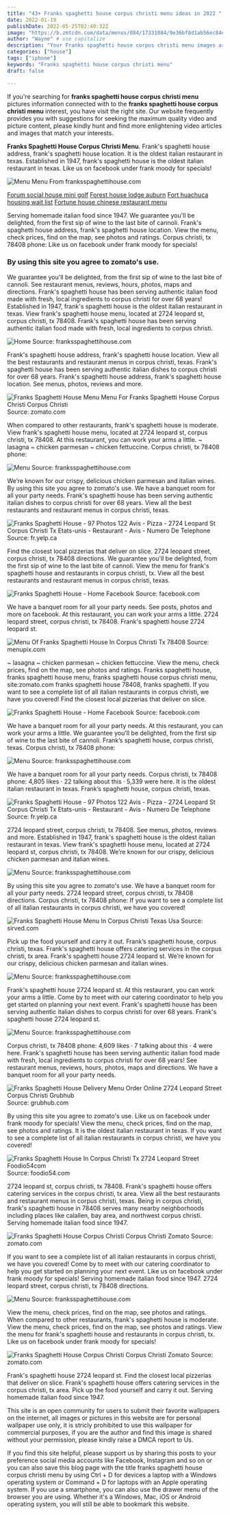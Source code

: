 ```yaml
---
title: "43+ Franks spaghetti house corpus christi menu ideas in 2022 "
date: 2022-01-19
publishDate: 2022-05-25T02:40:32Z
image: "https://b.zmtcdn.com/data/menus/084/17331084/9e36bf8d1ab56ec84e859fc3a14d4f33.jpg?fit=around%7C200%3A200&amp;crop=200%3A200%3B%2A%2C%2A"
author: "Wayne" # use capitalize
description: "Your Franks spaghetti house corpus christi menu images are available. Franks spaghetti house corpus christi menu are a topic that is being searched for and liked by netizens now. You can Find and Download the Franks spaghetti house corpus christi menu files here. Find and Download all free photos."
categories: ["house"]
tags: ["iphone"]
keywords: "Franks spaghetti house corpus christi menu"
draft: false

---
```


If you're searching for **franks spaghetti house corpus christi menu** pictures information connected with to the **franks spaghetti house corpus christi menu** interest, you have visit the right  site.  Our website frequently  provides you with  suggestions  for seeking  the maximum  quality video and picture  content, please kindly hunt and find more enlightening video articles and images  that match your interests.

**Franks Spaghetti House Corpus Christi Menu**. Frank&#039;s spaghetti house address, frank&#039;s spaghetti house location. It is the oldest italian restaurant in texas. Established in 1947, frank&#039;s spaghetti house is the oldest italian restaurant in texas. Like us on facebook under frank moody for specials!

![Menu](https://nebula.wsimg.com/a90dd7730d7db9e5c3b91739637f85df?AccessKeyId=9108018A426A25258437&amp;disposition=0&amp;alloworigin=1 "Menu")
Menu From franksspaghettihouse.com

[Forum social house mini golf](/forum-social-house-mini-golf/)
[Forest house lodge auburn](/forest-house-lodge-auburn/)
[Fort huachuca housing wait list](/fort-huachuca-housing-wait-list/)
[Fortune house chinese restaurant menu](/fortune-house-chinese-restaurant-menu/)

Serving homemade italian food since 1947. We guarantee you&#039;ll be delighted, from the first sip of wine to the last bite of cannoli. Frank&#039;s spaghetti house address, frank&#039;s spaghetti house location. View the menu, check prices, find on the map, see photos and ratings. Corpus christi, tx 78408 phone: Like us on facebook under frank moody for specials!

### By using this site you agree to zomato&#039;s use.

We guarantee you&#039;ll be delighted, from the first sip of wine to the last bite of cannoli. See restaurant menus, reviews, hours, photos, maps and directions. Frank&#039;s spaghetti house has been serving authentic italian food made with fresh, local ingredients to corpus christi for over 68 years! Established in 1947, frank&#039;s spaghetti house is the oldest italian restaurant in texas. View frank&#039;s spaghetti house menu, located at 2724 leopard st, corpus christi, tx 78408. Frank&#039;s spaghetti house has been serving authentic italian food made with fresh, local ingredients to corpus christi.


![Home](https://nebula.wsimg.com/0a63b703186c4abda276c14ffa4e255c?AccessKeyId=9108018A426A25258437&amp;disposition=0&amp;alloworigin=1 "Home")
Source: franksspaghettihouse.com

Frank&#039;s spaghetti house address, frank&#039;s spaghetti house location. View all the best restaurants and restaurant menus in corpus christi, texas. Frank&#039;s spaghetti house has been serving authentic italian dishes to corpus christi for over 68 years. Frank&#039;s spaghetti house address, frank&#039;s spaghetti house location. See menus, photos, reviews and more.

![Franks Spaghetti House Menu Menu For Franks Spaghetti House Corpus Christi Corpus Christi](https://b.zmtcdn.com/data/menus/084/17331084/9e36bf8d1ab56ec84e859fc3a14d4f33.jpg "Franks Spaghetti House Menu Menu For Franks Spaghetti House Corpus Christi Corpus Christi")
Source: zomato.com

When compared to other restaurants, frank&#039;s spaghetti house is moderate. View frank&#039;s spaghetti house menu, located at 2724 leopard st, corpus christi, tx 78408. At this restaurant, you can work your arms a little. ~ lasagna ~ chicken parmesan ~ chicken fettuccine. Corpus christi, tx 78408 phone:

![Menu](https://nebula.wsimg.com/a90dd7730d7db9e5c3b91739637f85df?AccessKeyId=9108018A426A25258437&amp;disposition=0&amp;alloworigin=1 "Menu")
Source: franksspaghettihouse.com

We’re known for our crispy, delicious chicken parmesan and italian wines. By using this site you agree to zomato&#039;s use. We have a banquet room for all your party needs. Frank&#039;s spaghetti house has been serving authentic italian dishes to corpus christi for over 68 years. View all the best restaurants and restaurant menus in corpus christi, texas.

![Franks Spaghetti House - 97 Photos 122 Avis - Pizza - 2724 Leopard St Corpus Christi Tx Etats-unis - Restaurant - Avis - Numero De Telephone](https://s3-media0.fl.yelpcdn.com/bphoto/O5clEmqETHAsECPm_yHX1w/o.jpg "Franks Spaghetti House - 97 Photos 122 Avis - Pizza - 2724 Leopard St Corpus Christi Tx Etats-unis - Restaurant - Avis - Numero De Telephone")
Source: fr.yelp.ca

Find the closest local pizzerias that deliver on slice. 2724 leopard street, corpus christi, tx 78408 directions. We guarantee you&#039;ll be delighted, from the first sip of wine to the last bite of cannoli. View the menu for frank&#039;s spaghetti house and restaurants in corpus christi, tx. View all the best restaurants and restaurant menus in corpus christi, texas.

![Franks Spaghetti House - Home Facebook](https://lookaside.fbsbx.com/lookaside/crawler/media/?media_id=969262963471555 "Franks Spaghetti House - Home Facebook")
Source: facebook.com

We have a banquet room for all your party needs. See posts, photos and more on facebook. At this restaurant, you can work your arms a little. 2724 leopard street, corpus christi, tx 78408. Frank&#039;s spaghetti house 2724 leopard st.

![Menu Of Franks Spaghetti House In Corpus Christi Tx 78408](https://www.menupix.com/menus/Fe43iTX6643_02.jpg "Menu Of Franks Spaghetti House In Corpus Christi Tx 78408")
Source: menupix.com

~ lasagna ~ chicken parmesan ~ chicken fettuccine. View the menu, check prices, find on the map, see photos and ratings. Franks spaghetti house, franks spaghetti house menu, franks spaghetti house corpus christi menu, site:zomato.com franks spaghetti house 78408, franks spaghetti. If you want to see a complete list of all italian restaurants in corpus christi, we have you covered! Find the closest local pizzerias that deliver on slice.

![Franks Spaghetti House - Home Facebook](https://lookaside.fbsbx.com/lookaside/crawler/media/?media_id=698636353867552 "Franks Spaghetti House - Home Facebook")
Source: facebook.com

We have a banquet room for all your party needs. At this restaurant, you can work your arms a little. We guarantee you&#039;ll be delighted, from the first sip of wine to the last bite of cannoli. Frank’s spaghetti house, corpus christi, texas. Corpus christi, tx 78408 phone:

![Menu](https://nebula.wsimg.com/df2cbd2b520a9745ba99a637116ca130?AccessKeyId=9108018A426A25258437&amp;disposition=0&amp;alloworigin=1 "Menu")
Source: franksspaghettihouse.com

We have a banquet room for all your party needs. Corpus christi, tx 78408 phone: 4,805 likes · 22 talking about this · 5,339 were here. It is the oldest italian restaurant in texas. Frank’s spaghetti house, corpus christi, texas.

![Franks Spaghetti House - 97 Photos 122 Avis - Pizza - 2724 Leopard St Corpus Christi Tx Etats-unis - Restaurant - Avis - Numero De Telephone](https://s3-media0.fl.yelpcdn.com/bphoto/KU1JozXJr3C_iA-dBPwABg/l.jpg "Franks Spaghetti House - 97 Photos 122 Avis - Pizza - 2724 Leopard St Corpus Christi Tx Etats-unis - Restaurant - Avis - Numero De Telephone")
Source: fr.yelp.ca

2724 leopard street, corpus christi, tx 78408. See menus, photos, reviews and more. Established in 1947, frank&#039;s spaghetti house is the oldest italian restaurant in texas. View frank&#039;s spaghetti house menu, located at 2724 leopard st, corpus christi, tx 78408. We’re known for our crispy, delicious chicken parmesan and italian wines.

![Menu](https://nebula.wsimg.com/a9d2b3d77c6a307d0b9eb4a799619306?AccessKeyId=9108018A426A25258437&amp;disposition=0&amp;alloworigin=1 "Menu")
Source: franksspaghettihouse.com

By using this site you agree to zomato&#039;s use. We have a banquet room for all your party needs. 2724 leopard street, corpus christi, tx 78408 directions. Corpus christi, tx 78408 phone: If you want to see a complete list of all italian restaurants in corpus christi, we have you covered!

![Franks Spaghetti House Menu In Corpus Christi Texas Usa](https://d6ozfheqtj1tz.cloudfront.net/ChIJ03GK6xVeaIYRHL3RhYiAR_k/5ef5ea11e8f95.jpg "Franks Spaghetti House Menu In Corpus Christi Texas Usa")
Source: sirved.com

Pick up the food yourself and carry it out. Frank’s spaghetti house, corpus christi, texas. Frank&#039;s spaghetti house offers catering services in the corpus christi, tx area. Frank&#039;s spaghetti house 2724 leopard st. We’re known for our crispy, delicious chicken parmesan and italian wines.

![Menu](https://nebula.wsimg.com/352b5d7007fcd5d5a6bd1183b6262775?AccessKeyId=9108018A426A25258437&amp;disposition=0&amp;alloworigin=1 "Menu")
Source: franksspaghettihouse.com

Frank&#039;s spaghetti house 2724 leopard st. At this restaurant, you can work your arms a little. Come by to meet with our catering coordinator to help you get started on planning your next event. Frank&#039;s spaghetti house has been serving authentic italian dishes to corpus christi for over 68 years. Frank&#039;s spaghetti house 2724 leopard st.

![Menu](https://nebula.wsimg.com/d4963e9dc4a6baf8f9d2d605403452f2?AccessKeyId=9108018A426A25258437&amp;disposition=0&amp;alloworigin=1 "Menu")
Source: franksspaghettihouse.com

Corpus christi, tx 78408 phone: 4,609 likes · 7 talking about this · 4 were here. Frank&#039;s spaghetti house has been serving authentic italian food made with fresh, local ingredients to corpus christi for over 68 years! See restaurant menus, reviews, hours, photos, maps and directions. We have a banquet room for all your party needs.

![Franks Spaghetti House Delivery Menu Order Online 2724 Leopard Street Corpus Christi Grubhub](https://media-cdn.grubhub.com/image/upload/d_search:browse-images:default.jpg/w_1200,h_800,f_auto,fl_lossy,q_80,c_fit/pk3flc7hypvaozqze4ni "Franks Spaghetti House Delivery Menu Order Online 2724 Leopard Street Corpus Christi Grubhub")
Source: grubhub.com

By using this site you agree to zomato&#039;s use. Like us on facebook under frank moody for specials! View the menu, check prices, find on the map, see photos and ratings. It is the oldest italian restaurant in texas. If you want to see a complete list of all italian restaurants in corpus christi, we have you covered!

![Franks Spaghetti House In Corpus Christi Tx 2724 Leopard Street Foodio54com](https://foodio54.com/images/biz/9/78/franks-spaghetti-house-corpus-christi-3940978.jpg "Franks Spaghetti House In Corpus Christi Tx 2724 Leopard Street Foodio54com")
Source: foodio54.com

2724 leopard st, corpus christi, tx 78408. Frank&#039;s spaghetti house offers catering services in the corpus christi, tx area. View all the best restaurants and restaurant menus in corpus christi, texas. Being in corpus christi, frank&#039;s spaghetti house in 78408 serves many nearby neighborhoods including places like calallen, bay area, and northwest corpus christi. Serving homemade italian food since 1947.

![Franks Spaghetti House Corpus Christi Corpus Christi Zomato](https://b.zmtcdn.com/data/pictures/4/17331084/0c685938681731ba2be2bd6d61546868_featured_v2.jpg?fit=around|771.75:416.25&amp;crop=771.75:416.25;*,* "Franks Spaghetti House Corpus Christi Corpus Christi Zomato")
Source: zomato.com

If you want to see a complete list of all italian restaurants in corpus christi, we have you covered! Come by to meet with our catering coordinator to help you get started on planning your next event. Like us on facebook under frank moody for specials! Serving homemade italian food since 1947. 2724 leopard street, corpus christi, tx 78408 directions.

![Menu](https://nebula.wsimg.com/d9a07dfed939058c529c25b5135f5486?AccessKeyId=9108018A426A25258437&amp;disposition=0&amp;alloworigin=1 "Menu")
Source: franksspaghettihouse.com

View the menu, check prices, find on the map, see photos and ratings. When compared to other restaurants, frank&#039;s spaghetti house is moderate. View the menu, check prices, find on the map, see photos and ratings. View the menu for frank&#039;s spaghetti house and restaurants in corpus christi, tx. Like us on facebook under frank moody for specials!

![Franks Spaghetti House Corpus Christi Corpus Christi Zomato](https://b.zmtcdn.com/data/menus/084/17331084/9e36bf8d1ab56ec84e859fc3a14d4f33.jpg?fit=around%7C200%3A200&amp;crop=200%3A200%3B%2A%2C%2A "Franks Spaghetti House Corpus Christi Corpus Christi Zomato")
Source: zomato.com

Frank&#039;s spaghetti house 2724 leopard st. Find the closest local pizzerias that deliver on slice. Frank&#039;s spaghetti house offers catering services in the corpus christi, tx area. Pick up the food yourself and carry it out. Serving homemade italian food since 1947.

This site is an open community for users to submit their favorite wallpapers on the internet, all images or pictures in this website are for personal wallpaper use only, it is stricly prohibited to use this wallpaper for commercial purposes, if you are the author and find this image is shared without your permission, please kindly raise a DMCA report to Us.

If you find this site helpful, please support us by sharing this posts to your preference social media accounts like Facebook, Instagram and so on or you can also save this blog page with the title franks spaghetti house corpus christi menu by using Ctrl + D for devices a laptop with a Windows operating system or Command + D for laptops with an Apple operating system. If you use a smartphone, you can also use the drawer menu of the browser you are using. Whether it's a Windows, Mac, iOS or Android operating system, you will still be able to bookmark this website.
